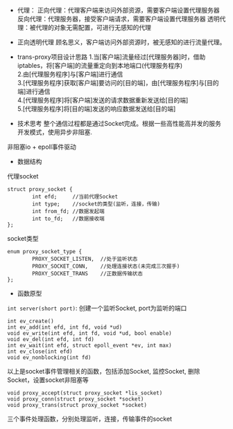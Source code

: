 * 代理：
    正向代理：代理客户端来访问外部资源，需要客户端设置代理服务器
    反向代理：代理服务器，接受客户端请求，需要客户端设置代理服务器
    透明代理：被代理的对象无需配置，可进行无感知的代理 
    

* 正向透明代理
    顾名思义，客户端访问外部资源时，被无感知的进行流量代理。
    

* trans-proxy项目设计思路
1.当[客户端]流量经过[代理服务器]时，借助iptables，将[客户端]的流量重定向到本地端口(代理服务程序)  
2.由[代理服务程序]与[客户端]进行通信  
3.[代理服务程序]获取[客户端]要访问的[目的端]，由[代理服务程序]与[目的端]进行通信  
4.[代理服务程序]将[客户端]发送的请求数据重新发送给[目的端]  
5.[代理服务程序]将[目的端]发送的响应数据发送给[目的端]


* 技术思考
整个通信过程都是通过Socket完成。根据一些高性能高并发的服务开发模式，使用异步非阻塞.

非阻塞io + epoll事件驱动


* 数据结构

代理socket
```
struct proxy_socket {
        int efd;     //当前代理Socket
        int type;    //socket的类型(监听，连接，传输)
        int from_fd; //数据发起端
        int to_fd;   //数据接收端
};
```

socket类型
```
enum proxy_socket_type {
        PROXY_SOCKET_LISTEN,  //处于监听状态 
        PROXY_SOCKET_CONN,    //处理连接状态(未完成三次握手)
        PROXY_SOCKET_TRANS    //正数据传输状态
};
```


* 函数原型

`int server(short port)`:
创建一个监听Socket,  port为监听的端口
```
int ev_create()
int ev_add(int efd, int fd, void *ud)
void ev_write(int efd, int fd, void *ud, bool enable)
void ev_del(int efd, int fd)
int ev_wait(int efd, struct epoll_event *ev, int max)
int ev_close(int efd)
void ev_nonblocking(int fd)
```
以上是socket事件管理相关的函数，包括添加Socket, 监控Socket, 删除Socket，设置socket非阻塞等

```
void proxy_accept(struct proxy_socket *lis_socket)
void proxy_conn(struct proxy_socket *socket)
void proxy_trans(struct proxy_socket *socket)
```
三个事件处理函数，分别处理监听，连接，传输事件的socket



